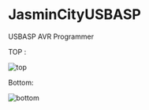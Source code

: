 # JasminCityUSBASP
USBASP AVR Programmer

TOP :

![top](https://cloud.githubusercontent.com/assets/1547578/24176507/01a08366-0ea5-11e7-8f76-5c44dcd6af0f.PNG)

Bottom:

![bottom](https://cloud.githubusercontent.com/assets/1547578/24176510/062887f8-0ea5-11e7-89e6-875c6ef5cdd9.PNG)
